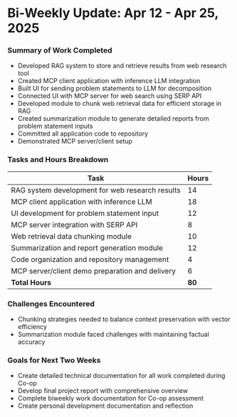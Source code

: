 # Bi-Weekly Update: Apr 12 - Apr 25, 2025

### Summary of Work Completed
- Developed RAG system to store and retrieve results from web research tool
- Created MCP client application with inference LLM integration
- Built UI for sending problem statements to LLM for decomposition
- Connected UI with MCP server for web search using SERP API
- Developed module to chunk web retrieval data for efficient storage in RAG
- Created summarization module to generate detailed reports from problem statement inputs
- Committed all application code to repository
- Demonstrated MCP server/client setup

### Tasks and Hours Breakdown
| Task | Hours |
|------|-------|
| RAG system development for web research results | 14 |
| MCP client application with inference LLM | 18 |
| UI development for problem statement input | 12 |
| MCP server integration with SERP API | 8 |
| Web retrieval data chunking module | 10 |
| Summarization and report generation module | 12 |
| Code organization and repository management | 4 |
| MCP server/client demo preparation and delivery | 6 |
| **Total Hours** | **80** |

### Challenges Encountered
- Chunking strategies needed to balance context preservation with vector efficiency
- Summarization module faced challenges with maintaining factual accuracy

### Goals for Next Two Weeks
- Create detailed technical documentation for all work completed during Co-op
- Develop final project report with comprehensive overview
- Complete biweekly work documentation for Co-op assessment
- Create personal development documentation and reflection